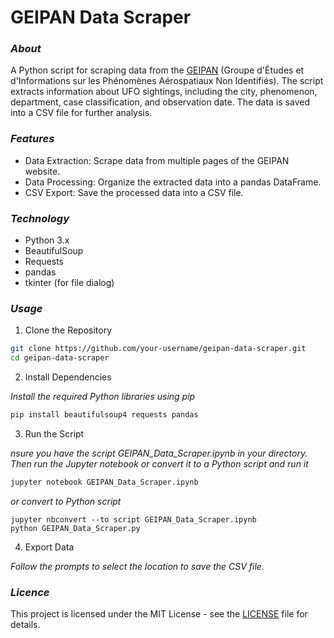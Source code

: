 # GEIPAN Data Scraper

### **_About_**

A Python script for scraping data from the [GEIPAN](https://www.cnes-geipan.fr/) (Groupe d'Études et d'Informations sur les Phénomènes Aérospatiaux Non Identifiés). The script extracts information about UFO sightings, including the city, phenomenon, department, case classification, and observation date. The data is saved into a CSV file for further analysis.



### **_Features_**

* Data Extraction: Scrape data from multiple pages of the GEIPAN website.
* Data Processing: Organize the extracted data into a pandas DataFrame.
* CSV Export: Save the processed data into a CSV file.

### **_Technology_**

* Python 3.x
* BeautifulSoup
* Requests
* pandas
* tkinter (for file dialog)

### **_Usage_**

1. Clone the Repository

```bash
git clone https://github.com/your-username/geipan-data-scraper.git
cd geipan-data-scraper
```

2. Install Dependencies

_Install the required Python libraries using pip_
```python
pip install beautifulsoup4 requests pandas
```

3. Run the Script

_nsure you have the script GEIPAN_Data_Scraper.ipynb in your directory. Then run the Jupyter notebook or convert it to a Python script and run it_
```bash
jupyter notebook GEIPAN_Data_Scraper.ipynb
```
_or convert to Python script_
```
jupyter nbconvert --to script GEIPAN_Data_Scraper.ipynb
python GEIPAN_Data_Scraper.py
```

4. Export Data

_Follow the prompts to select the location to save the CSV file._

### **_Licence_**

This project is licensed under the MIT License - see the [LICENSE](https://github.com/Jelared/Project-GEIPAN?tab=MIT-1-ov-file) file for details.

